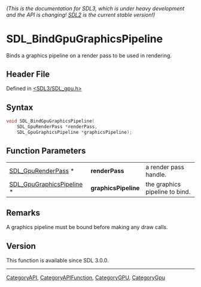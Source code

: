 ###### (This is the documentation for SDL3, which is under heavy development and the API is changing! [SDL2](https://wiki.libsdl.org/SDL2/) is the current stable version!)
# SDL_BindGpuGraphicsPipeline

Binds a graphics pipeline on a render pass to be used in rendering.

## Header File

Defined in [<SDL3/SDL_gpu.h>](https://github.com/libsdl-org/SDL/blob/main/include/SDL3/SDL_gpu.h)

## Syntax

```c
void SDL_BindGpuGraphicsPipeline(
    SDL_GpuRenderPass *renderPass,
    SDL_GpuGraphicsPipeline *graphicsPipeline);
```

## Function Parameters

|                                                      |                      |                                |
| ---------------------------------------------------- | -------------------- | ------------------------------ |
| [SDL_GpuRenderPass](SDL_GpuRenderPass) *             | **renderPass**       | a render pass handle.          |
| [SDL_GpuGraphicsPipeline](SDL_GpuGraphicsPipeline) * | **graphicsPipeline** | the graphics pipeline to bind. |

## Remarks

A graphics pipeline must be bound before making any draw calls.

## Version

This function is available since SDL 3.0.0.

----
[CategoryAPI](CategoryAPI), [CategoryAPIFunction](CategoryAPIFunction), [CategoryGPU](CategoryGPU), [CategoryGpu](CategoryGpu)


